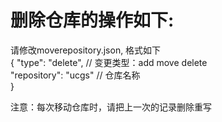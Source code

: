 # 删除仓库的操作如下:


请修改moverepository.json, 格式如下<br/>
{
    "type": "delete", // 变更类型：add move delete<br/>
    "repository": "ucgs" // 仓库名称<br/>
}<br/>

 注意：每次移动仓库时，请把上一次的记录删除重写
    
    
    
    
    
    
    
    











